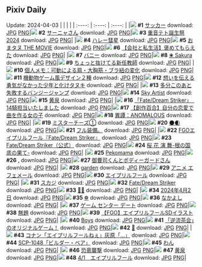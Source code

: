 ## Pixiv Daily
Update: 2024-04-03
|      |      |      |
| :----: | :----: | :----: |
|![](https://pixiv.microyu.workers.dev/c/240x480/img-master/img/2024/04/01/06/00/12/117441966_p0_master1200.jpg) **#1** [サッカー](https://www.pixiv.net/artworks/117441966) download: [JPG](https://pixiv.microyu.workers.dev/img-original/img/2024/04/01/06/00/12/117441966_p0.jpg) [PNG](https://pixiv.microyu.workers.dev/img-original/img/2024/04/01/06/00/12/117441966_p0.png)|![](https://pixiv.microyu.workers.dev/c/240x480/img-master/img/2024/04/02/00/00/23/117466594_p0_master1200.jpg) **#2** [サーニャさん](https://www.pixiv.net/artworks/117466594) download: [JPG](https://pixiv.microyu.workers.dev/img-original/img/2024/04/02/00/00/23/117466594_p0.jpg) [PNG](https://pixiv.microyu.workers.dev/img-original/img/2024/04/02/00/00/23/117466594_p0.png)|![](https://pixiv.microyu.workers.dev/c/240x480/img-master/img/2024/04/01/00/04/55/117434478_p0_master1200.jpg) **#3** [重音テト誕生祭2024](https://www.pixiv.net/artworks/117434478) download: [JPG](https://pixiv.microyu.workers.dev/img-original/img/2024/04/01/00/04/55/117434478_p0.jpg) [PNG](https://pixiv.microyu.workers.dev/img-original/img/2024/04/01/00/04/55/117434478_p0.png)|
|![](https://pixiv.microyu.workers.dev/c/240x480/img-master/img/2024/04/02/00/00/32/117466636_p0_master1200.jpg) **#4** [ハレー彗星](https://www.pixiv.net/artworks/117466636) download: [JPG](https://pixiv.microyu.workers.dev/img-original/img/2024/04/02/00/00/32/117466636_p0.jpg) [PNG](https://pixiv.microyu.workers.dev/img-original/img/2024/04/02/00/00/32/117466636_p0.png)|![](https://pixiv.microyu.workers.dev/c/240x480/img-master/img/2024/04/01/11/56/01/117447358_p0_master1200.jpg) **#5** [おまタヌ THE MOVIE](https://www.pixiv.net/artworks/117447358) download: [JPG](https://pixiv.microyu.workers.dev/img-original/img/2024/04/01/11/56/01/117447358_p0.jpg) [PNG](https://pixiv.microyu.workers.dev/img-original/img/2024/04/01/11/56/01/117447358_p0.png)|![](https://pixiv.microyu.workers.dev/c/240x480/img-master/img/2024/04/02/12/00/17/117477976_p0_master1200.jpg) **#6** [【会社と私生活】褒めてもらえた](https://www.pixiv.net/artworks/117477976) download: [JPG](https://pixiv.microyu.workers.dev/img-original/img/2024/04/02/12/00/17/117477976_p0.jpg) [PNG](https://pixiv.microyu.workers.dev/img-original/img/2024/04/02/12/00/17/117477976_p0.png)|
|![](https://pixiv.microyu.workers.dev/c/240x480/img-master/img/2024/04/02/00/40/53/117468212_p0_master1200.jpg) **#7** [バニー](https://www.pixiv.net/artworks/117468212) download: [JPG](https://pixiv.microyu.workers.dev/img-original/img/2024/04/02/00/40/53/117468212_p0.jpg) [PNG](https://pixiv.microyu.workers.dev/img-original/img/2024/04/02/00/40/53/117468212_p0.png)|![](https://pixiv.microyu.workers.dev/c/240x480/img-master/img/2024/04/01/21/51/00/117461703_p0_master1200.jpg) **#8** [❀ Sakura](https://www.pixiv.net/artworks/117461703) download: [JPG](https://pixiv.microyu.workers.dev/img-original/img/2024/04/01/21/51/00/117461703_p0.jpg) [PNG](https://pixiv.microyu.workers.dev/img-original/img/2024/04/01/21/51/00/117461703_p0.png)|![](https://pixiv.microyu.workers.dev/c/240x480/img-master/img/2024/04/01/17/15/19/117453366_p0_master1200.jpg) **#9** [ちょっと抜けてる新任教師](https://www.pixiv.net/artworks/117453366) download: [JPG](https://pixiv.microyu.workers.dev/img-original/img/2024/04/01/17/15/19/117453366_p0.jpg) [PNG](https://pixiv.microyu.workers.dev/img-original/img/2024/04/01/17/15/19/117453366_p0.png)|
|![](https://pixiv.microyu.workers.dev/c/240x480/img-master/img/2024/04/02/06/00/07/117473248_p0_master1200.jpg) **#10** [個人メモ：可動による肩・大胸筋・ブラ紐の変化](https://www.pixiv.net/artworks/117473248) download: [JPG](https://pixiv.microyu.workers.dev/img-original/img/2024/04/02/06/00/07/117473248_p0.jpg) [PNG](https://pixiv.microyu.workers.dev/img-original/img/2024/04/02/06/00/07/117473248_p0.png)|![](https://pixiv.microyu.workers.dev/c/240x480/img-master/img/2024/04/01/00/02/56/117434284_p0_master1200.jpg) **#11** [機動物ゲーム風デザイン２種](https://www.pixiv.net/artworks/117434284) download: [JPG](https://pixiv.microyu.workers.dev/img-original/img/2024/04/01/00/02/56/117434284_p0.jpg) [PNG](https://pixiv.microyu.workers.dev/img-original/img/2024/04/01/00/02/56/117434284_p0.png)|![](https://pixiv.microyu.workers.dev/c/240x480/img-master/img/2024/04/02/00/01/50/117466801_p0_master1200.jpg) **#12** [想いを伝える勇気がなかった少年と化けタヌキ](https://www.pixiv.net/artworks/117466801) download: [JPG](https://pixiv.microyu.workers.dev/img-original/img/2024/04/02/00/01/50/117466801_p0.jpg) [PNG](https://pixiv.microyu.workers.dev/img-original/img/2024/04/02/00/01/50/117466801_p0.png)|
|![](https://pixiv.microyu.workers.dev/c/240x480/img-master/img/2024/04/01/23/41/49/117465779_p0_master1200.jpg) **#13** [多分このあと失敗するバンジージャンプ](https://www.pixiv.net/artworks/117465779) download: [JPG](https://pixiv.microyu.workers.dev/img-original/img/2024/04/01/23/41/49/117465779_p0.jpg) [PNG](https://pixiv.microyu.workers.dev/img-original/img/2024/04/01/23/41/49/117465779_p0.png)|![](https://pixiv.microyu.workers.dev/c/240x480/img-master/img/2024/04/01/00/21/07/117435460_p0_master1200.jpg) **#14** [Sky Artist](https://www.pixiv.net/artworks/117435460) download: [JPG](https://pixiv.microyu.workers.dev/img-original/img/2024/04/01/00/21/07/117435460_p0.jpg) [PNG](https://pixiv.microyu.workers.dev/img-original/img/2024/04/01/00/21/07/117435460_p0.png)|![](https://pixiv.microyu.workers.dev/c/240x480/img-master/img/2024/04/01/20/42/37/117459273_p0_master1200.jpg) **#15** [黄泉](https://www.pixiv.net/artworks/117459273) download: [JPG](https://pixiv.microyu.workers.dev/img-original/img/2024/04/01/20/42/37/117459273_p0.jpg) [PNG](https://pixiv.microyu.workers.dev/img-original/img/2024/04/01/20/42/37/117459273_p0.png)|
|![](https://pixiv.microyu.workers.dev/c/240x480/img-master/img/2024/04/01/19/04/58/117456211_p0_master1200.jpg) **#16** [「Fate/Dream Striker」　14騎担当いたしました](https://www.pixiv.net/artworks/117456211) download: [JPG](https://pixiv.microyu.workers.dev/img-original/img/2024/04/01/19/04/58/117456211_p0.jpg) [PNG](https://pixiv.microyu.workers.dev/img-original/img/2024/04/01/19/04/58/117456211_p0.png)|![](https://pixiv.microyu.workers.dev/c/240x480/img-master/img/2024/04/01/18/25/22/117455045_p0_master1200.jpg) **#17** [【創作百合】自分の恋愛で曲を作る女の子](https://www.pixiv.net/artworks/117455045) download: [JPG](https://pixiv.microyu.workers.dev/img-original/img/2024/04/01/18/25/22/117455045_p0.jpg) [PNG](https://pixiv.microyu.workers.dev/img-original/img/2024/04/01/18/25/22/117455045_p0.png)|![](https://pixiv.microyu.workers.dev/c/240x480/img-master/img/2024/04/01/18/06/14/117454615_p0_master1200.jpg) **#18** [異譚：ANOMALOUS](https://www.pixiv.net/artworks/117454615) download: [JPG](https://pixiv.microyu.workers.dev/img-original/img/2024/04/01/18/06/14/117454615_p0.jpg) [PNG](https://pixiv.microyu.workers.dev/img-original/img/2024/04/01/18/06/14/117454615_p0.png)|
|![](https://pixiv.microyu.workers.dev/c/240x480/img-master/img/2024/04/02/19/05/40/117485792_p0_master1200.jpg) **#19** [ミスターチーズ①](https://www.pixiv.net/artworks/117485792) download: [JPG](https://pixiv.microyu.workers.dev/img-original/img/2024/04/02/19/05/40/117485792_p0.jpg) [PNG](https://pixiv.microyu.workers.dev/img-original/img/2024/04/02/19/05/40/117485792_p0.png)|![](https://pixiv.microyu.workers.dev/c/240x480/img-master/img/2024/04/02/14/08/37/117480136_p0_master1200.jpg) **#20** [🌑🌒](https://www.pixiv.net/artworks/117480136) download: [JPG](https://pixiv.microyu.workers.dev/img-original/img/2024/04/02/14/08/37/117480136_p0.jpg) [PNG](https://pixiv.microyu.workers.dev/img-original/img/2024/04/02/14/08/37/117480136_p0.png)|![](https://pixiv.microyu.workers.dev/c/240x480/img-master/img/2024/04/01/03/17/22/117440052_p0_master1200.jpg) **#21** [フル装備。](https://www.pixiv.net/artworks/117440052) download: [JPG](https://pixiv.microyu.workers.dev/img-original/img/2024/04/01/03/17/22/117440052_p0.jpg) [PNG](https://pixiv.microyu.workers.dev/img-original/img/2024/04/01/03/17/22/117440052_p0.png)|
|![](https://pixiv.microyu.workers.dev/c/240x480/img-master/img/2024/04/02/12/00/24/117477997_p0_master1200.jpg) **#22** [FGOエイプリルフール『Fate/Dream Striker』](https://www.pixiv.net/artworks/117477997) download: [JPG](https://pixiv.microyu.workers.dev/img-original/img/2024/04/02/12/00/24/117477997_p0.jpg) [PNG](https://pixiv.microyu.workers.dev/img-original/img/2024/04/02/12/00/24/117477997_p0.png)|![](https://pixiv.microyu.workers.dev/c/240x480/img-master/img/2024/04/02/07/04/26/117474041_p0_master1200.jpg) **#23** [Fate/Dream Striker（公式）](https://www.pixiv.net/artworks/117474041) download: [JPG](https://pixiv.microyu.workers.dev/img-original/img/2024/04/02/07/04/26/117474041_p0.jpg) [PNG](https://pixiv.microyu.workers.dev/img-original/img/2024/04/02/07/04/26/117474041_p0.png)|![](https://pixiv.microyu.workers.dev/c/240x480/img-master/img/2024/04/02/00/00/24/117466596_p0_master1200.jpg) **#24** [桜 花 演 舞-根の国底の果て-](https://www.pixiv.net/artworks/117466596) download: [JPG](https://pixiv.microyu.workers.dev/img-original/img/2024/04/02/00/00/24/117466596_p0.jpg) [PNG](https://pixiv.microyu.workers.dev/img-original/img/2024/04/02/00/00/24/117466596_p0.png)|
|![](https://pixiv.microyu.workers.dev/c/240x480/img-master/img/2024/04/02/05/39/20/117473044_p0_master1200.jpg) **#25** [Pekomama](https://www.pixiv.net/artworks/117473044) download: [JPG](https://pixiv.microyu.workers.dev/img-original/img/2024/04/02/05/39/20/117473044_p0.jpg) [PNG](https://pixiv.microyu.workers.dev/img-original/img/2024/04/02/05/39/20/117473044_p0.png)|![](https://pixiv.microyu.workers.dev/c/240x480/img-master/img/2024/04/02/12/42/47/117478764_p0_master1200.jpg) **#26** [.](https://www.pixiv.net/artworks/117478764) download: [JPG](https://pixiv.microyu.workers.dev/img-original/img/2024/04/02/12/42/47/117478764_p0.jpg) [PNG](https://pixiv.microyu.workers.dev/img-original/img/2024/04/02/12/42/47/117478764_p0.png)|![](https://pixiv.microyu.workers.dev/c/240x480/img-master/img/2024/04/02/00/01/58/117466810_p0_master1200.jpg) **#27** [御曹司くんとボディーガードさん](https://www.pixiv.net/artworks/117466810) download: [JPG](https://pixiv.microyu.workers.dev/img-original/img/2024/04/02/00/01/58/117466810_p0.jpg) [PNG](https://pixiv.microyu.workers.dev/img-original/img/2024/04/02/00/01/58/117466810_p0.png)|
|![](https://pixiv.microyu.workers.dev/c/240x480/img-master/img/2024/04/01/19/16/04/117456501_p0_master1200.jpg) **#28** [garden](https://www.pixiv.net/artworks/117456501) download: [JPG](https://pixiv.microyu.workers.dev/img-original/img/2024/04/01/19/16/04/117456501_p0.jpg) [PNG](https://pixiv.microyu.workers.dev/img-original/img/2024/04/01/19/16/04/117456501_p0.png)|![](https://pixiv.microyu.workers.dev/c/240x480/img-master/img/2024/04/02/00/00/39/117466666_p0_master1200.jpg) **#29** [アニメ エフェメール](https://www.pixiv.net/artworks/117466666) download: [JPG](https://pixiv.microyu.workers.dev/img-original/img/2024/04/02/00/00/39/117466666_p0.jpg) [PNG](https://pixiv.microyu.workers.dev/img-original/img/2024/04/02/00/00/39/117466666_p0.png)|![](https://pixiv.microyu.workers.dev/c/240x480/img-master/img/2024/04/01/09/04/03/117444607_p0_master1200.jpg) **#30** [エイプリルフール](https://www.pixiv.net/artworks/117444607) download: [JPG](https://pixiv.microyu.workers.dev/img-original/img/2024/04/01/09/04/03/117444607_p0.jpg) [PNG](https://pixiv.microyu.workers.dev/img-original/img/2024/04/01/09/04/03/117444607_p0.png)|
|![](https://pixiv.microyu.workers.dev/c/240x480/img-master/img/2024/04/01/18/00/14/117454394_p0_master1200.jpg) **#31** [スカジ](https://www.pixiv.net/artworks/117454394) download: [JPG](https://pixiv.microyu.workers.dev/img-original/img/2024/04/01/18/00/14/117454394_p0.jpg) [PNG](https://pixiv.microyu.workers.dev/img-original/img/2024/04/01/18/00/14/117454394_p0.png)|![](https://pixiv.microyu.workers.dev/c/240x480/img-master/img/2024/04/01/22/35/02/117463381_p0_master1200.jpg) **#32** [Fate/Dream Striker](https://www.pixiv.net/artworks/117463381) download: [JPG](https://pixiv.microyu.workers.dev/img-original/img/2024/04/01/22/35/02/117463381_p0.jpg) [PNG](https://pixiv.microyu.workers.dev/img-original/img/2024/04/01/22/35/02/117463381_p0.png)|![](https://pixiv.microyu.workers.dev/c/240x480/img-master/img/2024/04/01/19/47/57/117457395_p0_master1200.jpg) **#33** [💛💛](https://www.pixiv.net/artworks/117457395) download: [JPG](https://pixiv.microyu.workers.dev/img-original/img/2024/04/01/19/47/57/117457395_p0.jpg) [PNG](https://pixiv.microyu.workers.dev/img-original/img/2024/04/01/19/47/57/117457395_p0.png)|
|![](https://pixiv.microyu.workers.dev/c/240x480/img-master/img/2024/04/02/00/37/50/117468120_p0_master1200.jpg) **#34** [2024年4月2日](https://www.pixiv.net/artworks/117468120) download: [JPG](https://pixiv.microyu.workers.dev/img-original/img/2024/04/02/00/37/50/117468120_p0.jpg) [PNG](https://pixiv.microyu.workers.dev/img-original/img/2024/04/02/00/37/50/117468120_p0.png)|![](https://pixiv.microyu.workers.dev/c/240x480/img-master/img/2024/04/02/14/07/39/117480114_p0_master1200.jpg) **#35** [❁](https://www.pixiv.net/artworks/117480114) download: [JPG](https://pixiv.microyu.workers.dev/img-original/img/2024/04/02/14/07/39/117480114_p0.jpg) [PNG](https://pixiv.microyu.workers.dev/img-original/img/2024/04/02/14/07/39/117480114_p0.png)|![](https://pixiv.microyu.workers.dev/c/240x480/img-master/img/2024/04/02/22/07/05/117491186_p0_master1200.jpg) **#36** [なかよし](https://www.pixiv.net/artworks/117491186) download: [JPG](https://pixiv.microyu.workers.dev/img-original/img/2024/04/02/22/07/05/117491186_p0.jpg) [PNG](https://pixiv.microyu.workers.dev/img-original/img/2024/04/02/22/07/05/117491186_p0.png)|
|![](https://pixiv.microyu.workers.dev/c/240x480/img-master/img/2024/04/02/00/00/24/117466598_p0_master1200.jpg) **#37** [ゲーム センター デート](https://www.pixiv.net/artworks/117466598) download: [JPG](https://pixiv.microyu.workers.dev/img-original/img/2024/04/02/00/00/24/117466598_p0.jpg) [PNG](https://pixiv.microyu.workers.dev/img-original/img/2024/04/02/00/00/24/117466598_p0.png)|![](https://pixiv.microyu.workers.dev/c/240x480/img-master/img/2024/04/02/01/00/06/117468766_p0_master1200.jpg) **#38** [無題](https://www.pixiv.net/artworks/117468766) download: [JPG](https://pixiv.microyu.workers.dev/img-original/img/2024/04/02/01/00/06/117468766_p0.jpg) [PNG](https://pixiv.microyu.workers.dev/img-original/img/2024/04/02/01/00/06/117468766_p0.png)|![](https://pixiv.microyu.workers.dev/c/240x480/img-master/img/2024/04/01/18/02/24/117454536_p0_master1200.jpg) **#39** [【FGO】エイプリルフールSDイラスト](https://www.pixiv.net/artworks/117454536) download: [JPG](https://pixiv.microyu.workers.dev/img-original/img/2024/04/01/18/02/24/117454536_p0.jpg) [PNG](https://pixiv.microyu.workers.dev/img-original/img/2024/04/01/18/02/24/117454536_p0.png)|
|![](https://pixiv.microyu.workers.dev/c/240x480/img-master/img/2024/04/02/00/02/27/117466845_p0_master1200.jpg) **#40** [Boys](https://www.pixiv.net/artworks/117466845) download: [JPG](https://pixiv.microyu.workers.dev/img-original/img/2024/04/02/00/02/27/117466845_p0.jpg) [PNG](https://pixiv.microyu.workers.dev/img-original/img/2024/04/02/00/02/27/117466845_p0.png)|![](https://pixiv.microyu.workers.dev/c/240x480/img-master/img/2024/04/01/00/06/18/117434596_p0_master1200.jpg) **#41** [「逆流茶会」のオリジナルゲーム！](https://www.pixiv.net/artworks/117434596) download: [JPG](https://pixiv.microyu.workers.dev/img-original/img/2024/04/01/00/06/18/117434596_p0.jpg) [PNG](https://pixiv.microyu.workers.dev/img-original/img/2024/04/01/00/06/18/117434596_p0.png)|![](https://pixiv.microyu.workers.dev/c/240x480/img-master/img/2024/04/01/00/00/33/117433912_p0_master1200.jpg) **#42** [🌸](https://www.pixiv.net/artworks/117433912) download: [JPG](https://pixiv.microyu.workers.dev/img-original/img/2024/04/01/00/00/33/117433912_p0.jpg) [PNG](https://pixiv.microyu.workers.dev/img-original/img/2024/04/01/00/00/33/117433912_p0.png)|
|![](https://pixiv.microyu.workers.dev/c/240x480/img-master/img/2024/04/01/14/59/47/117450685_p0_master1200.jpg) **#43** [コナン「エイプリルフールねぇ」灰原「…」](https://www.pixiv.net/artworks/117450685) download: [JPG](https://pixiv.microyu.workers.dev/img-original/img/2024/04/01/14/59/47/117450685_p0.jpg) [PNG](https://pixiv.microyu.workers.dev/img-original/img/2024/04/01/14/59/47/117450685_p0.png)|![](https://pixiv.microyu.workers.dev/c/240x480/img-master/img/2024/04/01/18/22/01/117454976_p0_master1200.jpg) **#44** [SCP-1048「ビルダー・ベア」](https://www.pixiv.net/artworks/117454976) download: [JPG](https://pixiv.microyu.workers.dev/img-original/img/2024/04/01/18/22/01/117454976_p0.jpg) [PNG](https://pixiv.microyu.workers.dev/img-original/img/2024/04/01/18/22/01/117454976_p0.png)|![](https://pixiv.microyu.workers.dev/c/240x480/img-master/img/2024/04/01/18/00/12/117454388_p0_master1200.jpg) **#45** [わん](https://www.pixiv.net/artworks/117454388) download: [JPG](https://pixiv.microyu.workers.dev/img-original/img/2024/04/01/18/00/12/117454388_p0.jpg) [PNG](https://pixiv.microyu.workers.dev/img-original/img/2024/04/01/18/00/12/117454388_p0.png)|
|![](https://pixiv.microyu.workers.dev/c/240x480/img-master/img/2024/04/01/20/35/46/117459020_p0_master1200.jpg) **#46** [恐竜襲撃](https://www.pixiv.net/artworks/117459020) download: [JPG](https://pixiv.microyu.workers.dev/img-original/img/2024/04/01/20/35/46/117459020_p0.jpg) [PNG](https://pixiv.microyu.workers.dev/img-original/img/2024/04/01/20/35/46/117459020_p0.png)|![](https://pixiv.microyu.workers.dev/c/240x480/img-master/img/2024/04/02/00/00/24/117466601_p0_master1200.jpg) **#47** [黄泉](https://www.pixiv.net/artworks/117466601) download: [JPG](https://pixiv.microyu.workers.dev/img-original/img/2024/04/02/00/00/24/117466601_p0.jpg) [PNG](https://pixiv.microyu.workers.dev/img-original/img/2024/04/02/00/00/24/117466601_p0.png)|![](https://pixiv.microyu.workers.dev/c/240x480/img-master/img/2024/04/01/02/08/19/117438793_p0_master1200.jpg) **#48** [4/1　エイプリルフール](https://www.pixiv.net/artworks/117438793) download: [JPG](https://pixiv.microyu.workers.dev/img-original/img/2024/04/01/02/08/19/117438793_p0.jpg) [PNG](https://pixiv.microyu.workers.dev/img-original/img/2024/04/01/02/08/19/117438793_p0.png)|
